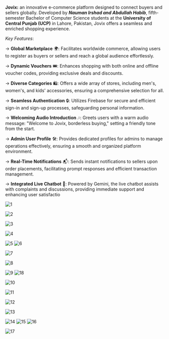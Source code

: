 **Jovix:** an innovative e-commerce platform designed to connect buyers and sellers globally. Developed by **_Nauman Irshad and Abdullah Habib_**, fifth-semester Bachelor of Computer Science students at the **University of Central Punjab (UCP)** in Lahore, Pakistan, Jovix offers a seamless and enriched shopping experience.

_Key Features_:

-> **Global Marketplace** 🌍: Facilitates worldwide commerce, allowing users to register as buyers or sellers and reach a global audience effortlessly.

-> **Dynamic Vouchers** 🎟️: Enhances shopping with both online and offline voucher codes, providing exclusive deals and discounts.

-> **Diverse Categories** 🛍️: Offers a wide array of stores, including men's, women's, and kids' accessories, ensuring a comprehensive selection for all.

-> **Seamless Authentication** 🔒: Utilizes Firebase for secure and efficient sign-in and sign-up processes, safeguarding personal information.

-> **Welcoming Audio Introduction** 🎶: Greets users with a warm audio message: "Welcome to Jovix, borderless buying," setting a friendly tone from the start.

-> **Admin User Profile** 🛠️: Provides dedicated profiles for admins to manage operations effectively, ensuring a smooth and organized platform environment.

-> **Real-Time Notifications** 📬: Sends instant notifications to sellers upon order placements, facilitating prompt responses and efficient transaction management.

-> **Integrated Live Chatbot** 🤖: Powered by Gemini, the live chatbot assists with complaints and discussions, providing immediate support and enhancing user satisfactio






![1](https://github.com/user-attachments/assets/76a1830e-f340-433f-a504-533e4bea73ce)

![2](https://github.com/user-attachments/assets/12fe773e-222b-4b83-b1ef-19dc63a2a825)

![3](https://github.com/user-attachments/assets/0508d7e2-3b3d-4c38-a8ee-932567ac4666)

![4](https://github.com/user-attachments/assets/6a08ebb2-7d90-418f-89ca-9f9923cb4f70)

![5](https://github.com/user-attachments/assets/a23223ac-cd46-4856-92e0-23e87091642e)
![6](https://github.com/user-attachments/assets/8bf78e99-739b-4a71-b076-f6bc360cd6c6)

![7](https://github.com/user-attachments/assets/c6532430-8bb4-4b27-9aa3-87f8b7186c5e)

![8](https://github.com/user-attachments/assets/0ead230c-001a-4cb1-acec-2dcdd0857c17)


![9](https://github.com/user-attachments/assets/45effdb7-d0e1-49ce-8719-a4942636f963)
![18](https://github.com/user-attachments/assets/2dbdc180-3849-4fae-ab59-d689b415d278)

![10](https://github.com/user-attachments/assets/98b60fa5-6472-4c5b-9e4e-7ed6b4719004)



![11](https://github.com/user-attachments/assets/7c530ecd-2230-4359-8dbe-de7bf38564d7)

![12](https://github.com/user-attachments/assets/f3b34212-beae-4a44-8661-882b704003a3)

![13](https://github.com/user-attachments/assets/0406ef9b-4a45-4054-8cfd-8addc78fec89)

![14](https://github.com/user-attachments/assets/433d28b6-342f-4ad3-9555-79f2872393f8)
![15](https://github.com/user-attachments/assets/b589fc84-0173-441a-a070-87adaed9182e)
![16](https://github.com/user-attachments/assets/03991c2c-404c-4505-bffb-599ddc44bd16)

![17](https://github.com/user-attachments/assets/60f28bb5-7b63-488a-bedb-a326b8967b0d)






